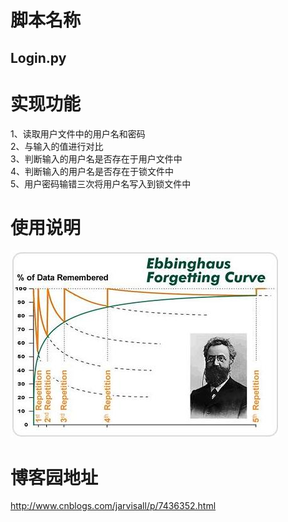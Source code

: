 # 脚本名称
## Login.py
# 实现功能
  1、读取用户文件中的用户名和密码\
  2、与输入的值进行对比\
  3、判断输入的用户名是否存在于用户文件中\
  4、判断输入的用户名是否存在于锁文件中\
  5、用户密码输错三次将用户名写入到锁文件中
  
# 使用说明
![image](./image/005.gif)
# 博客园地址
http://www.cnblogs.com/jarvisall/p/7436352.html